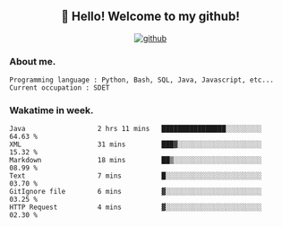 <h2 align="center">👋 Hello! Welcome to my github! </h2>
<p align="center">
  <a href="https://github.com/usergwen"><img src="https://img.shields.io/badge/GitHub-24292e" alt="github"></a>
</p>

### About me.

```Plain Text
Programming language : Python, Bash, SQL, Java, Javascript, etc...
Current occupation : SDET
```
### Wakatime in week.

<!--START_SECTION:waka-->

```text
Java                  2 hrs 11 mins   ████████████████░░░░░░░░░   64.63 %
XML                   31 mins         ███▓░░░░░░░░░░░░░░░░░░░░░   15.32 %
Markdown              18 mins         ██▒░░░░░░░░░░░░░░░░░░░░░░   08.99 %
Text                  7 mins          █░░░░░░░░░░░░░░░░░░░░░░░░   03.70 %
GitIgnore file        6 mins          ▓░░░░░░░░░░░░░░░░░░░░░░░░   03.25 %
HTTP Request          4 mins          ▓░░░░░░░░░░░░░░░░░░░░░░░░   02.30 %
```

<!--END_SECTION:waka-->
